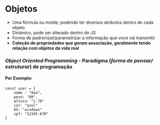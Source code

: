 # Objetos   

- Uma fórmula ou molde; podendo ter diversos atributos dentro de cada objeto
- Dinâmico, pode ser alterado dentro do JS
- Forma de padronizar/parametrizar a informação que voce vai transmitir
- **Coleção de propriedades que geram associação, geralmente tendo relação com objetos da vida real**

### *Object Oriented Programming* - Paradigma (*forma de pensar/ estruturar*) de programação

#### Por Exemplo:

```
const user = {
    name : "Aaa",
    peso: "80",
    altura: "1.70"
    cor: "azul"
    OS: "windows"
    cpf: "12345-678"
}
```